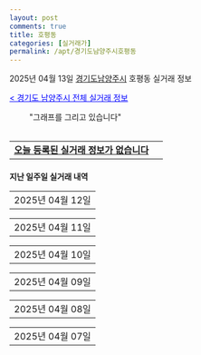 ```yaml
---
layout: post
comments: true
title: 호평동
categories: [실거래가]
permalink: /apt/경기도남양주시호평동
---
```


2025년 04월 13일 <a href="/apt/경기도남양주시">경기도남양주시</a> 호평동 실거래 정보

<a style="color: blue;" href="/apt/경기도남양주시">< 경기도 남양주시 전체 실거래 정보</a>

<script type="text/javascript">
  google.charts.load('current', {'packages':['corechart']});
  google.charts.setOnLoadCallback(drawChart);

  function drawChart() {
    var data = google.visualization.arrayToDataTable([['거래일', '매매', '전월세', '전매'], ['21-01', 0, 2, 1], ['21-02', 0, 17, 0], ['21-03', 0, 1, 0], ['21-04', 0, 1, 0], ['21-05', 0, 2, 0], ['21-06', 0, 11, 0], ['21-07', 9, 31, 0], ['21-08', 51, 92, 0], ['21-09', 33, 136, 0], ['21-10', 15, 99, 0], ['21-11', 10, 72, 0], ['21-12', 5, 92, 0], ['22-01', 5, 79, 0], ['22-02', 11, 154, 0], ['22-03', 5, 102, 0], ['22-04', 8, 112, 0], ['22-05', 12, 111, 0], ['22-06', 11, 125, 0], ['22-07', 6, 78, 0], ['22-08', 0, 18, 0], ['23-07', 0, 1, 0], ['23-08', 1, 1, 0], ['23-09', 1, 1, 0], ['23-10', 3, 17, 0], ['23-11', 34, 95, 0], ['23-12', 23, 114, 0], ['24-01', 0, 5, 0], ['24-02', 0, 2, 0], ['24-03', 5, 21, 0], ['24-04', 48, 98, 0], ['24-05', 41, 137, 0], ['24-06', 41, 96, 0], ['24-07', 66, 125, 0], ['24-08', 59, 119, 0], ['24-09', 43, 167, 0], ['24-10', 49, 45, 49], ['24-11', 14, 0, 14], ['24-12', 32, 32, 32], ['25-01', 36, 36, 36], ['25-02', 34, 34, 34], ['25-03', 78, 78, 78], ['25-04', 6, 6, 6]]);

    var options = {
      title: '최근 1년간 유형별 거래량 추이',
      legend: { position: 'bottom' }
    };

    setTimeout(function() {
        var chart = new google.visualization.LineChart(document.getElementById('columnchart_material'));
        chart.draw(data, (options));
        document.getElementById('loading').style.display = 'none';
    }, 200);

  }
</script>


<div id="loading" style="z-index:20; display: block; margin-left: 35px">"그래프를 그리고 있습니다"</div>
<div id="columnchart_material" style="width: 95%; margin-left: -35px; display: block"></div>
<!--<div style="width: 95%; margin-left: -35px; display: block">
      <script async src="https://pagead2.googlesyndication.com/pagead/js/adsbygoogle.js?client=ca-pub-3485438051770037"
          crossorigin="anonymous"></script>
      <ins class="adsbygoogle"
          style="display:block"
          data-ad-format="fluid"
          data-ad-layout-key="-fb+5w+4e-db+86"
          data-ad-client="ca-pub-3485438051770037"
          data-ad-slot="1827090281"></ins>
      <script>
          (adsbygoogle = window.adsbygoogle || []).push({});
      </script>
</div>-->
<br>
<table>
  <tr>
    <td colspan="4" style="font-weight: bold;"><a href="/apt/경기도남양주시호평동">오늘 등록된 실거래 정보가 없습니다</a> &nbsp;&nbsp;&nbsp; <a style="color: blue; font-size: smaller;" href="/apt/경기도남양주시호평동"></a></td>
  </tr>
    
</table>
    
<div style="margin-top: 20px; margin-bottom: 13px"><b>지난 일주일 실거래 내역</b></div>

  <table style="width: 100%; margin-bottom: 1px">
      <tr class="header">
        <td>2025년 04월 12일</td>
      </tr>
      <tr class="child" style="display: none">
        <td>
            
        <table>
          <tr>
            <td colspan="4" style="font-weight: bold;"><a href="https://search.naver.com/search.naver?query=호평마을효성백년가약">호평마을효성백년가약</a> &nbsp;&nbsp;&nbsp; <a style="color: blue; font-size: smaller;" href="/apt/경기도남양주시호평동호평마을효성백년가약">면적별 최고가 ></a></td>            
          </tr>

          <tr>
            <td><a style="color: blue">매매</a></td>
            <td>1층</td>
            <td>84.48㎡</td>
            <td>계약일 2025-03-24</td>
          </tr>
          <tr>
            <td colspan="4">34,500 (중개거래)</td>
          </tr>
    
        </table>
        <table style="margin-top: 5px">
          <tr>
            <td colspan="4" style="font-weight: bold;"><a href="https://search.naver.com/search.naver?query=호평파라곤">호평파라곤</a> &nbsp;&nbsp;&nbsp; <a style="color: blue; font-size: smaller;" href="/apt/경기도남양주시호평동호평파라곤">면적별 최고가 ></a></td>            
          </tr>
    
          <tr>
            <td><a style="color: blue">매매</a></td>
            <td>5층</td>
            <td>59.61㎡</td>
            <td>계약일 2025-03-30</td>
          </tr>
          <tr>
            <td colspan="4">36,800 (중개거래)</td>
          </tr>
    
        </table>
        <table style="margin-top: 5px">
          <tr>
            <td colspan="4" style="font-weight: bold;"><a href="https://search.naver.com/search.naver?query=호평마을효성백년가약">호평마을효성백년가약</a> &nbsp;&nbsp;&nbsp; <a style="color: blue; font-size: smaller;" href="/apt/경기도남양주시호평동호평마을효성백년가약">면적별 최고가 ></a></td>            
          </tr>
    
          <tr>
            <td><a style="color: darkgreen">전세</a></td>
            <td>1층</td>
            <td>84.48㎡</td>
            <td>계약일 2025-03-24</td>
          </tr>
          <tr>
            <td colspan="4">34,500</td>
          </tr>
    
        </table>
        <table style="margin-top: 5px">
          <tr>
            <td colspan="4" style="font-weight: bold;"><a href="https://search.naver.com/search.naver?query=호평파라곤">호평파라곤</a> &nbsp;&nbsp;&nbsp; <a style="color: blue; font-size: smaller;" href="/apt/경기도남양주시호평동호평파라곤">면적별 최고가 ></a></td>            
          </tr>
    
          <tr>
            <td><a style="color: darkgreen">전세</a></td>
            <td>5층</td>
            <td>59.61㎡</td>
            <td>계약일 2025-03-30</td>
          </tr>
          <tr>
            <td colspan="4">36,800</td>
          </tr>
    
        </table>
        <table style="margin-top: 5px">
          <tr>
            <td colspan="4" style="font-weight: bold;"><a href="https://search.naver.com/search.naver?query=호평마을효성백년가약">호평마을효성백년가약</a> &nbsp;&nbsp;&nbsp; <a style="color: blue; font-size: smaller;" href="/apt/경기도남양주시호평동호평마을효성백년가약">면적별 최고가 ></a></td>            
          </tr>
    
          <tr>
            <td><a style="color: blue">전매</a></td>
            <td>1층</td>
            <td>84.48㎡</td>
            <td>계약일 2025-03-24</td>
          </tr>
          <tr>
            <td colspan="4">34,500 (중개거래)</td>
          </tr>
    
        </table>
        <table style="margin-top: 5px">
          <tr>
            <td colspan="4" style="font-weight: bold;"><a href="https://search.naver.com/search.naver?query=호평파라곤">호평파라곤</a> &nbsp;&nbsp;&nbsp; <a style="color: blue; font-size: smaller;" href="/apt/경기도남양주시호평동호평파라곤">면적별 최고가 ></a></td>            
          </tr>
    
          <tr>
            <td><a style="color: blue">전매</a></td>
            <td>5층</td>
            <td>59.61㎡</td>
            <td>계약일 2025-03-30</td>
          </tr>
          <tr>
            <td colspan="4">36,800 (중개거래)</td>
          </tr>
    
        </table>
    
        </td>
      </tr>
  </table>
    
  <table style="width: 100%; margin-bottom: 1px">
      <tr class="header">
        <td>2025년 04월 11일</td>
      </tr>
      <tr class="child" style="display: none">
        <td>
            
        <table>
          <tr>
            <td colspan="4" style="font-weight: bold;"><a href="https://search.naver.com/search.naver?query=호평마을금강">호평마을금강</a> &nbsp;&nbsp;&nbsp; <a style="color: blue; font-size: smaller;" href="/apt/경기도남양주시호평동호평마을금강">면적별 최고가 ></a></td>            
          </tr>

          <tr>
            <td><a style="color: blue">매매</a></td>
            <td>1층</td>
            <td>72.453㎡</td>
            <td>계약일 2025-03-28</td>
          </tr>
          <tr>
            <td colspan="4">47,000 (중개거래)</td>
          </tr>
    
        </table>
        <table style="margin-top: 5px">
          <tr>
            <td colspan="4" style="font-weight: bold;"><a href="https://search.naver.com/search.naver?query=호평마을신명스카이뷰하트">호평마을신명스카이뷰하트</a> &nbsp;&nbsp;&nbsp; <a style="color: blue; font-size: smaller;" href="/apt/경기도남양주시호평동호평마을신명스카이뷰하트">면적별 최고가 ></a></td>            
          </tr>
    
          <tr>
            <td><a style="color: blue">매매</a></td>
            <td>9층</td>
            <td>84.9985㎡</td>
            <td>계약일 2025-03-28</td>
          </tr>
          <tr>
            <td colspan="4">46,000 (중개거래)</td>
          </tr>
    
        </table>
        <table style="margin-top: 5px">
          <tr>
            <td colspan="4" style="font-weight: bold;"><a href="https://search.naver.com/search.naver?query=호평마을쌍용스윗닷홈">호평마을쌍용스윗닷홈</a> &nbsp;&nbsp;&nbsp; <a style="color: blue; font-size: smaller;" href="/apt/경기도남양주시호평동호평마을쌍용스윗닷홈">면적별 최고가 ></a></td>            
          </tr>
    
          <tr>
            <td><a style="color: blue">매매</a></td>
            <td>13층</td>
            <td>84.95㎡</td>
            <td>계약일 2025-04-05</td>
          </tr>
          <tr>
            <td colspan="4">44,000 (중개거래)</td>
          </tr>
    
        </table>
        <table style="margin-top: 5px">
          <tr>
            <td colspan="4" style="font-weight: bold;"><a href="https://search.naver.com/search.naver?query=호평마을한화꿈에그린">호평마을한화꿈에그린</a> &nbsp;&nbsp;&nbsp; <a style="color: blue; font-size: smaller;" href="/apt/경기도남양주시호평동호평마을한화꿈에그린">면적별 최고가 ></a></td>            
          </tr>
    
          <tr>
            <td><a style="color: blue">매매</a></td>
            <td>14층</td>
            <td>84.98㎡</td>
            <td>계약일 2025-03-25</td>
          </tr>
          <tr>
            <td colspan="4">60,000 (중개거래)</td>
          </tr>
    
        </table>
        <table style="margin-top: 5px">
          <tr>
            <td colspan="4" style="font-weight: bold;"><a href="https://search.naver.com/search.naver?query=호평파라곤">호평파라곤</a> &nbsp;&nbsp;&nbsp; <a style="color: blue; font-size: smaller;" href="/apt/경기도남양주시호평동호평파라곤">면적별 최고가 ></a></td>            
          </tr>
    
          <tr>
            <td><a style="color: blue">매매</a></td>
            <td>3층</td>
            <td>171.63㎡</td>
            <td>계약일 2025-04-01</td>
          </tr>
          <tr>
            <td colspan="4">95,000 (중개거래)</td>
          </tr>
    
        </table>
        <table style="margin-top: 5px">
          <tr>
            <td colspan="4" style="font-weight: bold;"><a href="https://search.naver.com/search.naver?query=호평마을금강">호평마을금강</a> &nbsp;&nbsp;&nbsp; <a style="color: blue; font-size: smaller;" href="/apt/경기도남양주시호평동호평마을금강">면적별 최고가 ></a></td>            
          </tr>
    
          <tr>
            <td><a style="color: darkgreen">전세</a></td>
            <td>1층</td>
            <td>72.453㎡</td>
            <td>계약일 2025-03-28</td>
          </tr>
          <tr>
            <td colspan="4">47,000</td>
          </tr>
    
        </table>
        <table style="margin-top: 5px">
          <tr>
            <td colspan="4" style="font-weight: bold;"><a href="https://search.naver.com/search.naver?query=호평마을신명스카이뷰하트">호평마을신명스카이뷰하트</a> &nbsp;&nbsp;&nbsp; <a style="color: blue; font-size: smaller;" href="/apt/경기도남양주시호평동호평마을신명스카이뷰하트">면적별 최고가 ></a></td>            
          </tr>
    
          <tr>
            <td><a style="color: darkgreen">전세</a></td>
            <td>9층</td>
            <td>84.9985㎡</td>
            <td>계약일 2025-03-28</td>
          </tr>
          <tr>
            <td colspan="4">46,000</td>
          </tr>
    
        </table>
        <table style="margin-top: 5px">
          <tr>
            <td colspan="4" style="font-weight: bold;"><a href="https://search.naver.com/search.naver?query=호평마을쌍용스윗닷홈">호평마을쌍용스윗닷홈</a> &nbsp;&nbsp;&nbsp; <a style="color: blue; font-size: smaller;" href="/apt/경기도남양주시호평동호평마을쌍용스윗닷홈">면적별 최고가 ></a></td>            
          </tr>
    
          <tr>
            <td><a style="color: darkgreen">전세</a></td>
            <td>13층</td>
            <td>84.95㎡</td>
            <td>계약일 2025-04-05</td>
          </tr>
          <tr>
            <td colspan="4">44,000</td>
          </tr>
    
        </table>
        <table style="margin-top: 5px">
          <tr>
            <td colspan="4" style="font-weight: bold;"><a href="https://search.naver.com/search.naver?query=호평마을한화꿈에그린">호평마을한화꿈에그린</a> &nbsp;&nbsp;&nbsp; <a style="color: blue; font-size: smaller;" href="/apt/경기도남양주시호평동호평마을한화꿈에그린">면적별 최고가 ></a></td>            
          </tr>
    
          <tr>
            <td><a style="color: darkgreen">전세</a></td>
            <td>14층</td>
            <td>84.98㎡</td>
            <td>계약일 2025-03-25</td>
          </tr>
          <tr>
            <td colspan="4"><a style="color: red;">신고가 </a>60,000<br>기존최고가 54,000</td>
          </tr>
    
        </table>
        <table style="margin-top: 5px">
          <tr>
            <td colspan="4" style="font-weight: bold;"><a href="https://search.naver.com/search.naver?query=호평파라곤">호평파라곤</a> &nbsp;&nbsp;&nbsp; <a style="color: blue; font-size: smaller;" href="/apt/경기도남양주시호평동호평파라곤">면적별 최고가 ></a></td>            
          </tr>
    
          <tr>
            <td><a style="color: darkgreen">전세</a></td>
            <td>3층</td>
            <td>171.63㎡</td>
            <td>계약일 2025-04-01</td>
          </tr>
          <tr>
            <td colspan="4"><a style="color: red;">신고가 </a>95,000<br>기존최고가 82,000</td>
          </tr>
    
        </table>
        <table style="margin-top: 5px">
          <tr>
            <td colspan="4" style="font-weight: bold;"><a href="https://search.naver.com/search.naver?query=남양">남양</a> &nbsp;&nbsp;&nbsp; <a style="color: blue; font-size: smaller;" href="/apt/경기도남양주시호평동남양">면적별 최고가 ></a></td>            
          </tr>
    
          <tr>
            <td><a style="color: blue">전매</a></td>
            <td>3층</td>
            <td>63㎡</td>
            <td>계약일 2025-03-28</td>
          </tr>
          <tr>
            <td colspan="4">20,000 (중개거래)</td>
          </tr>
    
        </table>
        <table style="margin-top: 5px">
          <tr>
            <td colspan="4" style="font-weight: bold;"><a href="https://search.naver.com/search.naver?query=호평마을금강">호평마을금강</a> &nbsp;&nbsp;&nbsp; <a style="color: blue; font-size: smaller;" href="/apt/경기도남양주시호평동호평마을금강">면적별 최고가 ></a></td>            
          </tr>
    
          <tr>
            <td><a style="color: blue">전매</a></td>
            <td>1층</td>
            <td>72.453㎡</td>
            <td>계약일 2025-03-28</td>
          </tr>
          <tr>
            <td colspan="4">47,000 (중개거래)</td>
          </tr>
    
        </table>
        <table style="margin-top: 5px">
          <tr>
            <td colspan="4" style="font-weight: bold;"><a href="https://search.naver.com/search.naver?query=호평마을신명스카이뷰하트">호평마을신명스카이뷰하트</a> &nbsp;&nbsp;&nbsp; <a style="color: blue; font-size: smaller;" href="/apt/경기도남양주시호평동호평마을신명스카이뷰하트">면적별 최고가 ></a></td>            
          </tr>
    
          <tr>
            <td><a style="color: blue">전매</a></td>
            <td>9층</td>
            <td>84.9985㎡</td>
            <td>계약일 2025-03-28</td>
          </tr>
          <tr>
            <td colspan="4">46,000 (중개거래)</td>
          </tr>
    
        </table>
        <table style="margin-top: 5px">
          <tr>
            <td colspan="4" style="font-weight: bold;"><a href="https://search.naver.com/search.naver?query=호평마을쌍용스윗닷홈">호평마을쌍용스윗닷홈</a> &nbsp;&nbsp;&nbsp; <a style="color: blue; font-size: smaller;" href="/apt/경기도남양주시호평동호평마을쌍용스윗닷홈">면적별 최고가 ></a></td>            
          </tr>
    
          <tr>
            <td><a style="color: blue">전매</a></td>
            <td>13층</td>
            <td>84.95㎡</td>
            <td>계약일 2025-04-05</td>
          </tr>
          <tr>
            <td colspan="4"><a style="color: red;">신고가 </a>44,000 (중개거래)<br>기존최고가 43,700</td>
          </tr>
    
        </table>
        <table style="margin-top: 5px">
          <tr>
            <td colspan="4" style="font-weight: bold;"><a href="https://search.naver.com/search.naver?query=호평마을중흥에스-클래스">호평마을중흥에스-클래스</a> &nbsp;&nbsp;&nbsp; <a style="color: blue; font-size: smaller;" href="/apt/경기도남양주시호평동호평마을중흥에스-클래스">면적별 최고가 ></a></td>            
          </tr>
    
          <tr>
            <td><a style="color: blue">전매</a></td>
            <td>1층</td>
            <td>72.4986㎡</td>
            <td>계약일 2025-03-31</td>
          </tr>
          <tr>
            <td colspan="4">37,600 (중개거래)</td>
          </tr>
    
        </table>
        <table style="margin-top: 5px">
          <tr>
            <td colspan="4" style="font-weight: bold;"><a href="https://search.naver.com/search.naver?query=호평마을한화꿈에그린">호평마을한화꿈에그린</a> &nbsp;&nbsp;&nbsp; <a style="color: blue; font-size: smaller;" href="/apt/경기도남양주시호평동호평마을한화꿈에그린">면적별 최고가 ></a></td>            
          </tr>
    
          <tr>
            <td><a style="color: blue">전매</a></td>
            <td>14층</td>
            <td>84.98㎡</td>
            <td>계약일 2025-03-25</td>
          </tr>
          <tr>
            <td colspan="4"><a style="color: red;">신고가 </a>60,000 (중개거래)<br>기존최고가 54,000</td>
          </tr>
    
        </table>
    
        </td>
      </tr>
  </table>
    
  <table style="width: 100%; margin-bottom: 1px">
      <tr class="header">
        <td>2025년 04월 10일</td>
      </tr>
      <tr class="child" style="display: none">
        <td>
            
        <table>
          <tr>
            <td colspan="4" style="font-weight: bold;"><a href="https://search.naver.com/search.naver?query=남양">남양</a> &nbsp;&nbsp;&nbsp; <a style="color: blue; font-size: smaller;" href="/apt/경기도남양주시호평동남양">면적별 최고가 ></a></td>            
          </tr>

          <tr>
            <td><a style="color: blue">매매</a></td>
            <td>3층</td>
            <td>63㎡</td>
            <td>계약일 2025-03-28</td>
          </tr>
          <tr>
            <td colspan="4">20,000 (중개거래)</td>
          </tr>
    
        </table>
        <table style="margin-top: 5px">
          <tr>
            <td colspan="4" style="font-weight: bold;"><a href="https://search.naver.com/search.naver?query=호평마을중흥에스-클래스">호평마을중흥에스-클래스</a> &nbsp;&nbsp;&nbsp; <a style="color: blue; font-size: smaller;" href="/apt/경기도남양주시호평동호평마을중흥에스-클래스">면적별 최고가 ></a></td>            
          </tr>
    
          <tr>
            <td><a style="color: blue">매매</a></td>
            <td>1층</td>
            <td>72.4986㎡</td>
            <td>계약일 2025-03-31</td>
          </tr>
          <tr>
            <td colspan="4">37,600 (중개거래)</td>
          </tr>
    
        </table>
        <table style="margin-top: 5px">
          <tr>
            <td colspan="4" style="font-weight: bold;"><a href="https://search.naver.com/search.naver?query=남양">남양</a> &nbsp;&nbsp;&nbsp; <a style="color: blue; font-size: smaller;" href="/apt/경기도남양주시호평동남양">면적별 최고가 ></a></td>            
          </tr>
    
          <tr>
            <td><a style="color: darkgreen">전세</a></td>
            <td>3층</td>
            <td>63㎡</td>
            <td>계약일 2025-03-28</td>
          </tr>
          <tr>
            <td colspan="4">20,000</td>
          </tr>
    
        </table>
        <table style="margin-top: 5px">
          <tr>
            <td colspan="4" style="font-weight: bold;"><a href="https://search.naver.com/search.naver?query=호평마을중흥에스-클래스">호평마을중흥에스-클래스</a> &nbsp;&nbsp;&nbsp; <a style="color: blue; font-size: smaller;" href="/apt/경기도남양주시호평동호평마을중흥에스-클래스">면적별 최고가 ></a></td>            
          </tr>
    
          <tr>
            <td><a style="color: darkgreen">전세</a></td>
            <td>1층</td>
            <td>72.4986㎡</td>
            <td>계약일 2025-03-31</td>
          </tr>
          <tr>
            <td colspan="4">37,600</td>
          </tr>
    
        </table>
        <table style="margin-top: 5px">
          <tr>
            <td colspan="4" style="font-weight: bold;"><a href="https://search.naver.com/search.naver?query=호평파라곤">호평파라곤</a> &nbsp;&nbsp;&nbsp; <a style="color: blue; font-size: smaller;" href="/apt/경기도남양주시호평동호평파라곤">면적별 최고가 ></a></td>            
          </tr>
    
          <tr>
            <td><a style="color: blue">전매</a></td>
            <td>3층</td>
            <td>171.63㎡</td>
            <td>계약일 2025-04-01</td>
          </tr>
          <tr>
            <td colspan="4">95,000 (중개거래)</td>
          </tr>
    
        </table>
    
        </td>
      </tr>
  </table>
    
  <table style="width: 100%; margin-bottom: 1px">
      <tr class="header">
        <td>2025년 04월 09일</td>
      </tr>
      <tr class="child" style="display: none">
        <td>
            
        <table>
          <tr>
            <td colspan="4" style="font-weight: bold;"><a href="https://search.naver.com/search.naver?query=두산알프하임">두산알프하임</a> &nbsp;&nbsp;&nbsp; <a style="color: blue; font-size: smaller;" href="/apt/경기도남양주시호평동두산알프하임">면적별 최고가 ></a></td>            
          </tr>

          <tr>
            <td><a style="color: blue">매매</a></td>
            <td>6층</td>
            <td>84.8327㎡</td>
            <td>계약일 2025-04-05</td>
          </tr>
          <tr>
            <td colspan="4">53,000 (중개거래)</td>
          </tr>
    
        </table>
        <table style="margin-top: 5px">
          <tr>
            <td colspan="4" style="font-weight: bold;"><a href="https://search.naver.com/search.naver?query=호평마을동원로얄듀크">호평마을동원로얄듀크</a> &nbsp;&nbsp;&nbsp; <a style="color: blue; font-size: smaller;" href="/apt/경기도남양주시호평동호평마을동원로얄듀크">면적별 최고가 ></a></td>            
          </tr>
    
          <tr>
            <td><a style="color: blue">매매</a></td>
            <td>18층</td>
            <td>84.9949㎡</td>
            <td>계약일 2025-03-24</td>
          </tr>
          <tr>
            <td colspan="4">40,000 (중개거래)</td>
          </tr>
    
        </table>
        <table style="margin-top: 5px">
          <tr>
            <td colspan="4" style="font-weight: bold;"><a href="https://search.naver.com/search.naver?query=두산알프하임">두산알프하임</a> &nbsp;&nbsp;&nbsp; <a style="color: blue; font-size: smaller;" href="/apt/경기도남양주시호평동두산알프하임">면적별 최고가 ></a></td>            
          </tr>
    
          <tr>
            <td><a style="color: darkgreen">전세</a></td>
            <td>6층</td>
            <td>84.8327㎡</td>
            <td>계약일 2025-04-05</td>
          </tr>
          <tr>
            <td colspan="4">53,000</td>
          </tr>
    
        </table>
        <table style="margin-top: 5px">
          <tr>
            <td colspan="4" style="font-weight: bold;"><a href="https://search.naver.com/search.naver?query=호평마을동원로얄듀크">호평마을동원로얄듀크</a> &nbsp;&nbsp;&nbsp; <a style="color: blue; font-size: smaller;" href="/apt/경기도남양주시호평동호평마을동원로얄듀크">면적별 최고가 ></a></td>            
          </tr>
    
          <tr>
            <td><a style="color: darkgreen">전세</a></td>
            <td>18층</td>
            <td>84.9949㎡</td>
            <td>계약일 2025-03-24</td>
          </tr>
          <tr>
            <td colspan="4">40,000</td>
          </tr>
    
        </table>
        <table style="margin-top: 5px">
          <tr>
            <td colspan="4" style="font-weight: bold;"><a href="https://search.naver.com/search.naver?query=두산알프하임">두산알프하임</a> &nbsp;&nbsp;&nbsp; <a style="color: blue; font-size: smaller;" href="/apt/경기도남양주시호평동두산알프하임">면적별 최고가 ></a></td>            
          </tr>
    
          <tr>
            <td><a style="color: blue">전매</a></td>
            <td>6층</td>
            <td>84.8327㎡</td>
            <td>계약일 2025-04-05</td>
          </tr>
          <tr>
            <td colspan="4">53,000 (중개거래)</td>
          </tr>
    
        </table>
        <table style="margin-top: 5px">
          <tr>
            <td colspan="4" style="font-weight: bold;"><a href="https://search.naver.com/search.naver?query=호평마을동원로얄듀크">호평마을동원로얄듀크</a> &nbsp;&nbsp;&nbsp; <a style="color: blue; font-size: smaller;" href="/apt/경기도남양주시호평동호평마을동원로얄듀크">면적별 최고가 ></a></td>            
          </tr>
    
          <tr>
            <td><a style="color: blue">전매</a></td>
            <td>18층</td>
            <td>84.9949㎡</td>
            <td>계약일 2025-03-24</td>
          </tr>
          <tr>
            <td colspan="4">40,000 (중개거래)</td>
          </tr>
    
        </table>
    
        </td>
      </tr>
  </table>
    
  <table style="width: 100%; margin-bottom: 1px">
      <tr class="header">
        <td>2025년 04월 08일</td>
      </tr>
      <tr class="child" style="display: none">
        <td>
            
        <table>
          <tr>
            <td colspan="4" style="font-weight: bold;"><a href="https://search.naver.com/search.naver?query=호평현대아이파크아파트">호평현대아이파크아파트</a> &nbsp;&nbsp;&nbsp; <a style="color: blue; font-size: smaller;" href="/apt/경기도남양주시호평동호평현대아이파크아파트">면적별 최고가 ></a></td>            
          </tr>

          <tr>
            <td><a style="color: blue">매매</a></td>
            <td>2층</td>
            <td>84.9865㎡</td>
            <td>계약일 2025-03-26</td>
          </tr>
          <tr>
            <td colspan="4">44,000 (중개거래)</td>
          </tr>
    
          <tr>
            <td><a style="color: darkgreen">전세</a></td>
            <td>2층</td>
            <td>84.9865㎡</td>
            <td>계약일 2025-03-26</td>
          </tr>
          <tr>
            <td colspan="4">44,000</td>
          </tr>
    
          <tr>
            <td><a style="color: blue">전매</a></td>
            <td>2층</td>
            <td>84.9865㎡</td>
            <td>계약일 2025-03-26</td>
          </tr>
          <tr>
            <td colspan="4">44,000 (중개거래)</td>
          </tr>
    
        </table>
    
        </td>
      </tr>
  </table>
    
  <table style="width: 100%; margin-bottom: 1px">
      <tr class="header">
        <td>2025년 04월 07일</td>
      </tr>
      <tr class="child" style="display: none">
        <td>
            
        <table>
          <tr>
            <td colspan="4" style="font-weight: bold;"><a href="https://search.naver.com/search.naver?query=실거래정보없음">실거래정보없음</a> &nbsp;&nbsp;&nbsp; <a style="color: blue; font-size: smaller;" href="/apt/{real_region}호평동{name_without_space}"></a></td>            
          </tr>

        </table>
    
        </td>
      </tr>
  </table>
    

